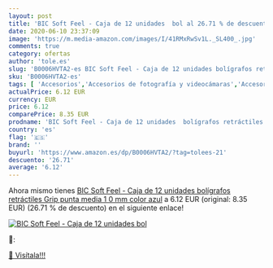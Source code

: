 ```yaml
---
layout: post
title: 'BIC Soft Feel - Caja de 12 unidades  bol al 26.71 % de descuento'
date: 2020-06-10 23:37:09
image: 'https://m.media-amazon.com/images/I/41RMxRwSv1L._SL400_.jpg'
comments: true
category: ofertas
author: 'tole.es'
slug: 'B0006HVTA2-es BIC Soft Feel - Caja de 12 unidades bolígrafos retráctiles...'
sku: 'B0006HVTA2-es'
tags: [ 'Accesorios','Accesorios de fotografía y videocámaras','Accesorios para portátiles y netbooks','Bolsas y fundas para cámaras compactas','Bolsas y fundas para cámaras digitales','Bolsas y fundas para cámaras,  videocámaras y prismáticos','Bolsas y fundas para portátiles y netbooks','Electrónica','Fotografía y videocámaras','Informática','Mochilas para portátiles y netbooks','bolígrafos', ]
actualPrice: 6.12 EUR
currency: EUR
price: 6.12
comparePrice: 8.35 EUR
prodname: 'BIC Soft Feel - Caja de 12 unidades  bolígrafos retráctiles Grip punta media  1 0 mm   color azul'
country: 'es'
flag: '🇪🇸'
brand: ''
buyurl: 'https://www.amazon.es/dp/B0006HVTA2/?tag=tolees-21'
descuento: '26.71'
average: '6.12'
---
```


Ahora mismo tienes [BIC Soft Feel - Caja de 12 unidades  bolígrafos retráctiles Grip punta media  1 0 mm   color azul](https://www.amazon.es/dp/B0006HVTA2/?tag=tolees-21) a 6.12 EUR (original: 8.35 EUR) (26.71 %  de descuento) en el siguiente enlace!

[![BIC Soft Feel - Caja de 12 unidades  bol](https://m.media-amazon.com/images/I/41RMxRwSv1L._SL400_.jpg)](https://www.amazon.es/dp/B0006HVTA2/?tag=tolees-21)

🔎:


[🛒 Visítala!!!](https://www.amazon.es/dp/B0006HVTA2/?tag=tolees-21)
